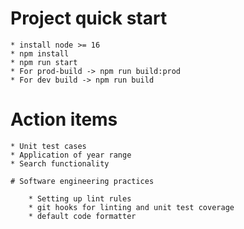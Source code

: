# Project quick start

    * install node >= 16
    * npm install
    * npm run start
    * For prod-build -> npm run build:prod
    * For dev build -> npm run build

# Action items

    * Unit test cases
    * Application of year range
    * Search functionality

    # Software engineering practices

        * Setting up lint rules
        * git hooks for linting and unit test coverage
        * default code formatter

